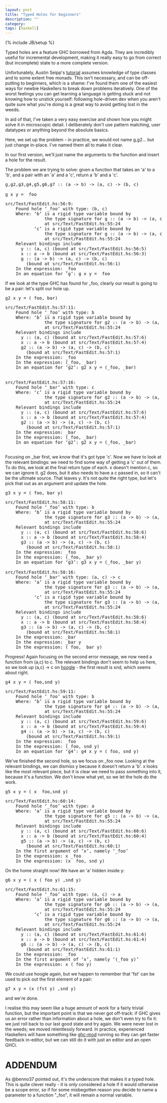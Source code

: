```yaml
---
layout: post
title: "Typed Holes for beginners"
description: ""
category:
tags: [haskell]
---
```

{% include JB/setup %}

Typed holes are a feature GHC borrowed from Agda.
They are incredibly useful for incremental development, making it
really easy to go from correct (but incomplete) state to a more
complete version.

Unfortunately, Austin Seipp's
[tutorial](https://wiki.haskell.org/GHC/Typed_holes) assumes knowledge
of type classes and to some extent free monads. This isn't necessary,
and can be off-putting to beginners, which is a shame: I've found them
one of the easiest ways for newbie Haskellers to break down problems
iteratively. One of the worst feelings you can get learning a language
is getting stuck and not knowing how to unstick yourself: following
hole-driven dev when you aren't quite sure what you're doing is a
great way to avoid getting lost in the weeds.

In aid of that, I've taken a very easy exercise and shown how you
might solve it in microscopic detail. I deliberately don't use pattern
matching, user datatypes or anything beyond the absolute basics.

Here, we set up the problem - in practice, we would not name g,g2...
but just change in-place. I've named them all to make it clear.

In our first version, we'll just name the arguments to the function
and insert a hole for the result.

The problem we are trying to solve: given a function that takes an 'a'
to a 'b', and a pair with an 'a' and a 'c', return a 'b' and a 'c'.

<pre>
g,g2,g3,g4,g5,g6,g7 :: (a -> b) -> (a, c) -> (b, c)

g x y = _foo
</pre>


<pre>
src/Text/FastEdit.hs:56:9:
    Found hole ‘_foo’ with type: (b, c)
    Where: ‘b’ is a rigid type variable bound by
               the type signature for g :: (a -> b) -> (a, c) -> (b, c)
               at src/Text/FastEdit.hs:55:24
           ‘c’ is a rigid type variable bound by
               the type signature for g :: (a -> b) -> (a, c) -> (b, c)
               at src/Text/FastEdit.hs:55:24
    Relevant bindings include
      y :: (a, c) (bound at src/Text/FastEdit.hs:56:5)
      x :: a -> b (bound at src/Text/FastEdit.hs:56:3)
      g :: (a -> b) -> (a, c) -> (b, c)
        (bound at src/Text/FastEdit.hs:56:1)
    In the expression: _foo
    In an equation for ‘g’: g x y = _foo
</pre>

If we look at the type GHC has found for _foo, clearly our result is
going to be a pair: let's split our hole up.


<pre>
g2 x y = (_foo,_bar)
</pre>

<pre>
src/Text/FastEdit.hs:57:11:
    Found hole ‘_foo’ with type: b
    Where: ‘b’ is a rigid type variable bound by
               the type signature for g2 :: (a -> b) -> (a, c) -> (b, c)
               at src/Text/FastEdit.hs:55:24
    Relevant bindings include
      y :: (a, c) (bound at src/Text/FastEdit.hs:57:6)
      x :: a -> b (bound at src/Text/FastEdit.hs:57:4)
      g2 :: (a -> b) -> (a, c) -> (b, c)
        (bound at src/Text/FastEdit.hs:57:1)
    In the expression: _foo
    In the expression: (_foo, _bar)
    In an equation for ‘g2’: g2 x y = (_foo, _bar)


src/Text/FastEdit.hs:57:16:
    Found hole ‘_bar’ with type: c
    Where: ‘c’ is a rigid type variable bound by
               the type signature for g2 :: (a -> b) -> (a, c) -> (b, c)
               at src/Text/FastEdit.hs:55:24
    Relevant bindings include
      y :: (a, c) (bound at src/Text/FastEdit.hs:57:6)
      x :: a -> b (bound at src/Text/FastEdit.hs:57:4)
      g2 :: (a -> b) -> (a, c) -> (b, c)
        (bound at src/Text/FastEdit.hs:57:1)
    In the expression: _bar
    In the expression: (_foo, _bar)
    In an equation for ‘g2’: g2 x y = (_foo, _bar)

</pre>

Focusing on _bar first, we know that it's got type 'c'.
Now we have to look at the relevant bindings: we need to find some way
of getting a 'c' out of them. To do this, we look at the final return
type of each. x doesn't mention c, so we can ignore it. g2 does, but
it also needs to have a c passed in, so it can't be the ultimate
source. That leaves y. It's not quite the right type, but let's pick
that out as an argument and update the hole.

<pre>
g3 x y = (_foo,_bar y)
</pre>


<pre>
src/Text/FastEdit.hs:58:11:
    Found hole ‘_foo’ with type: b
    Where: ‘b’ is a rigid type variable bound by
               the type signature for g3 :: (a -> b) -> (a, c) -> (b, c)
               at src/Text/FastEdit.hs:55:24
    Relevant bindings include
      y :: (a, c) (bound at src/Text/FastEdit.hs:58:6)
      x :: a -> b (bound at src/Text/FastEdit.hs:58:4)
      g3 :: (a -> b) -> (a, c) -> (b, c)
        (bound at src/Text/FastEdit.hs:58:1)
    In the expression: _foo
    In the expression: (_foo, _bar y)
    In an equation for ‘g3’: g3 x y = (_foo, _bar y)

src/Text/FastEdit.hs:58:16:
    Found hole ‘_bar’ with type: (a, c) -> c
    Where: ‘a’ is a rigid type variable bound by
               the type signature for g3 :: (a -> b) -> (a, c) -> (b, c)
               at src/Text/FastEdit.hs:55:24
           ‘c’ is a rigid type variable bound by
               the type signature for g3 :: (a -> b) -> (a, c) -> (b, c)
               at src/Text/FastEdit.hs:55:24
    Relevant bindings include
      y :: (a, c) (bound at src/Text/FastEdit.hs:58:6)
      x :: a -> b (bound at src/Text/FastEdit.hs:58:4)
      g3 :: (a -> b) -> (a, c) -> (b, c)
        (bound at src/Text/FastEdit.hs:58:1)
    In the expression: _bar
    In the expression: _bar y
    In the expression: (_foo, _bar y)
</pre>

Progress! Again focusing on the second error message, we now need a
function from (a,c) to c. The relevant bindings don't seem to help us
here, so we look up (a,c) -> c on
[hoogle](https://www.haskell.org/hoogle/) -  the first result is snd,
which seems about right.

<pre>
g4 x y = (_foo,snd y)
</pre>

<pre>
src/Text/FastEdit.hs:59:11:
    Found hole ‘_foo’ with type: b
    Where: ‘b’ is a rigid type variable bound by
               the type signature for g4 :: (a -> b) -> (a, c) -> (b, c)
               at src/Text/FastEdit.hs:55:24
    Relevant bindings include
      y :: (a, c) (bound at src/Text/FastEdit.hs:59:6)
      x :: a -> b (bound at src/Text/FastEdit.hs:59:4)
      g4 :: (a -> b) -> (a, c) -> (b, c)
        (bound at src/Text/FastEdit.hs:59:1)
    In the expression: _foo
    In the expression: (_foo, snd y)
    In an equation for ‘g4’: g4 x y = (_foo, snd y)
</pre>

We've finished the second hole, so we focus on _foo now.
Looking at the relevant bindings, we can dismiss y because it doesn't
return a 'b'. x looks like the most relevant piece, but it is clear we
need to pass something into it, because it's a function. We don't know
what yet, so we let the hole do the work.

<pre>
g5 x y = ( x _foo,snd y)
</pre>

<pre>
src/Text/FastEdit.hs:60:14:
    Found hole ‘_foo’ with type: a
    Where: ‘a’ is a rigid type variable bound by
               the type signature for g5 :: (a -> b) -> (a, c) -> (b, c)
               at src/Text/FastEdit.hs:55:24
    Relevant bindings include
      y :: (a, c) (bound at src/Text/FastEdit.hs:60:6)
      x :: a -> b (bound at src/Text/FastEdit.hs:60:4)
      g5 :: (a -> b) -> (a, c) -> (b, c)
        (bound at src/Text/FastEdit.hs:60:1)
    In the first argument of ‘x’, namely ‘_foo’
    In the expression: x _foo
    In the expression: (x _foo, snd y)
</pre>

On the home straight now! We have an 'a' hidden inside y:

<pre>
g6 x y = ( x (_foo y) ,snd y)
</pre>


<pre>
src/Text/FastEdit.hs:61:15:
    Found hole ‘_foo’ with type: (a, c) -> a
    Where: ‘a’ is a rigid type variable bound by
               the type signature for g6 :: (a -> b) -> (a, c) -> (b, c)
               at src/Text/FastEdit.hs:55:24
           ‘c’ is a rigid type variable bound by
               the type signature for g6 :: (a -> b) -> (a, c) -> (b, c)
               at src/Text/FastEdit.hs:55:24
    Relevant bindings include
      y :: (a, c) (bound at src/Text/FastEdit.hs:61:6)
      x :: a -> b (bound at src/Text/FastEdit.hs:61:4)
      g6 :: (a -> b) -> (a, c) -> (b, c)
        (bound at src/Text/FastEdit.hs:61:1)
    In the expression: _foo
    In the first argument of ‘x’, namely ‘(_foo y)’
    In the expression: x (_foo y)
</pre>

We could use hoogle again, but we happen to remember that 'fst' can be
used to pick out the first element of a pair:


<pre>
g7 x y = (x (fst y) ,snd y)
</pre>


and we're done.


I realise this may seem like a huge amount of work for a fairly
trivial function, but the important point is that we never got
off-track: if GHC gives us an error rather than information about a
hole, we don't even try to fix it: we just roll back to our last good
state and try again. We were never lost in the weeds; we moved
relentlessly forward. In practice, experienced Haskellers will have
something like [ghc-mod](http://www.mew.org/~kazu/proj/ghc-mod/en/)
running so they can get faster feedback in-editor, but we can still do
it with just an editor and an open GHCi.


ADDENDUM
========

As @benno37 pointed out, it's the underscore that makes it a typed
hole. This is quite clever really - it is _only_ considered a hole if
it would otherwise be a scope error, so if for some misbegotten reason
you decide to name a parameter to a function "_foo", it will remain a
normal variable.
